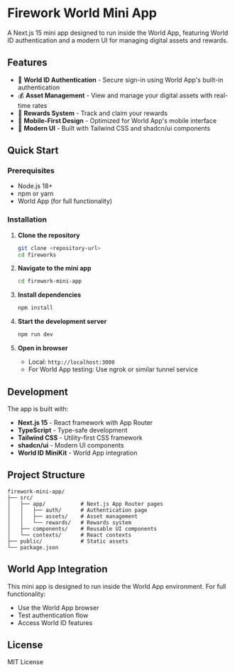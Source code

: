 # Firework World Mini App

A Next.js 15 mini app designed to run inside the World App, featuring World ID authentication and a modern UI for managing digital assets and rewards.

## Features

- 🔐 **World ID Authentication** - Secure sign-in using World App's built-in authentication
- 💰 **Asset Management** - View and manage your digital assets with real-time rates
- 🎁 **Rewards System** - Track and claim your rewards
- 📱 **Mobile-First Design** - Optimized for World App's mobile interface
- 🎨 **Modern UI** - Built with Tailwind CSS and shadcn/ui components

## Quick Start

### Prerequisites

- Node.js 18+ 
- npm or yarn
- World App (for full functionality)

### Installation

1. **Clone the repository**
   ```bash
   git clone <repository-url>
   cd fireworks
   ```

2. **Navigate to the mini app**
   ```bash
   cd firework-mini-app
   ```

3. **Install dependencies**
   ```bash
   npm install
   ```

4. **Start the development server**
   ```bash
   npm run dev
   ```

5. **Open in browser**
   - Local: `http://localhost:3000`
   - For World App testing: Use ngrok or similar tunnel service

## Development

The app is built with:
- **Next.js 15** - React framework with App Router
- **TypeScript** - Type-safe development
- **Tailwind CSS** - Utility-first CSS framework
- **shadcn/ui** - Modern UI components
- **World ID MiniKit** - World App integration

## Project Structure

```
firework-mini-app/
├── src/
│   ├── app/           # Next.js App Router pages
│   │   ├── auth/      # Authentication page
│   │   ├── assets/    # Asset management
│   │   └── rewards/   # Rewards system
│   ├── components/    # Reusable UI components
│   └── contexts/      # React contexts
├── public/            # Static assets
└── package.json
```

## World App Integration

This mini app is designed to run inside the World App environment. For full functionality:
- Use the World App browser
- Test authentication flow
- Access World ID features

## License

MIT License 